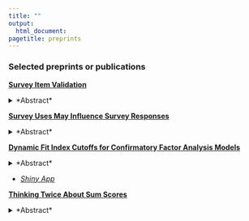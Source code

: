 ```yaml
---
title: ""
output:
  html_document:
pagetitle: preprints
---
```

### Selected preprints or publications

[**Survey Item Validation**](https://www.psyarxiv.com/k27w3/)
<details>
  <summary>*Abstract*</summary>
In the social sciences, validity refers to the adequacy of a survey (or other mode of assessment) for its intended purpose. Validation refers to the activities undertaken during and after the construction of the survey to evaluate and improve validity. Item validation refers here to procedures for evaluating and improving respondents’ understanding of the questions and response options included in a survey. Verbal probing techniques such as cognitive interviews can be used to understand respondents’ response process, that is, what they are thinking as they answer the survey items. Although cognitive interviews can provide evidence for the validity of survey items, they are time-consuming and thus rarely used in practice. The Response Process Evaluation (RPE) method is a newly-developed technique that utilizes open-ended meta-surveys to rapidly collect evidence of validity across a population of interest, make quick revisions to items, and immediately test these revisions across new samples of respondents. Like cognitive interviews, the RPE method focuses on how participants interpret the item and select a response. The chapter demonstrates the process of validating one survey item taken from the Inventory of Non-Ordinary Experiences (INOE).
  
</details>

[**Survey Uses May Influence Survey Responses**](https://psyarxiv.com/c4hd6)
<details>
  <summary>*Abstract*</summary>
When validating psychological surveys, researchers tend to concentrate on analyzing item responses instead of the processes that generate them. Thus, the threat of invalid response on validity is neglected. Such invalid responses occur when participants unintentionally or intentionally select response options that are otherwise inaccurate. In this paper, we explore the effect of survey use on survey responses under the hypothesis that participants may intentionally give invalid responses if they disagree with the uses of the survey results. Results show that nearly all participants reflect on the intended uses of an assessment when responding to items and most decline to respond or modify their responses if they are not comfortable with the way the results will be used. We introduce methods to prevent and detect invalid responses, thus providing researchers with more confidence in the validity of their inferences.
  
</details>

[**Dynamic Fit Index Cutoffs for Confirmatory Factor Analysis Models**](https://psyarxiv.com/v8yru)
<details>
  <summary>*Abstract*</summary>
Model fit assessment is a central component of evaluating confirmatory factor analysis models. Fit indices like RMSEA, SRMR, and CFI remain popular and researchers often judge fit based on suggestions from Hu and Bentler (1999), who derived cutoffs that distinguish between fit index distributions of true and misspecified models. However, methodological studies note that the location and variability of fit index distributions – and, consequently, cutoffs distinguishing between true and misspecified fit index distributions – are not fixed but vary as a complex interaction of model characteristics like sample size, factor reliability, number of items, and number of factors. Many studies over the last 15 years have cautioned against fixed cutoffs and the faulty conclusions they can trigger. However, practical alternatives are absent, so fixed cutoffs have remained the status quo despite their shortcomings. Criticism of fixed cutoffs stem primarily from the fact that they were derived from one specific confirmatory factor analysis model and lack generalizability. To address this, we propose dynamic cutoffs such that derivation of cutoffs is adaptively tailored to the specific model and data being evaluated. This creates customized cutoffs that are designed to distinguish between true and misspecified fit index distributions in the researcher’s particular context. Importantly, we show that the method does not require knowledge of the “true” model to accomplish this. As with fixed cutoffs, the procedure requires Monte Carlo simulation, so we provide an open-source, web-based Shiny application that automates the entire process to make the method as accessible as possible.

</details>

- [*Shiny App*](https://dynamicfit.app)

[**Thinking Twice About Sum Scores**](https://psyarxiv.com/3wy47/)
<details>
  <summary>*Abstract*</summary>
A common way to form scores from multiple-item scales is to sum responses of all items. Though sum scoring is often contrasted with factor analysis as a competing method, we review how factor analysis and sum scoring both fall under the larger umbrella of latent variable models, with sum scoring being a constrained version of a factor analysis. Despite similarities, reporting of psychometric properties for sum scored or factor analyzed scales are quite different. Further, if researchers use factor analysis to validate a scale but subsequently sum score the scale, this employs a model that differs from validation model. By framing sum scoring within a latent variable framework, our goal is to raise awareness that (a) sum scoring requires rather strict constraints, (b) imposing these constraints requires the same type of justification as any other latent variable model, and (c) sum scoring corresponds to a statistical model and is not a model-free arithmetic calculation. We discuss how unjustified sum scoring can have adverse effects on validity, reliability, and qualitative classification from sum score cut-offs. We also discuss considerations for how to use scale scores in subsequent analyses and how these choices can alter conclusions. The general goal is to encourage researchers to more critically evaluate how they obtain, justify, and use multiple-item scale scores.
  
</details>